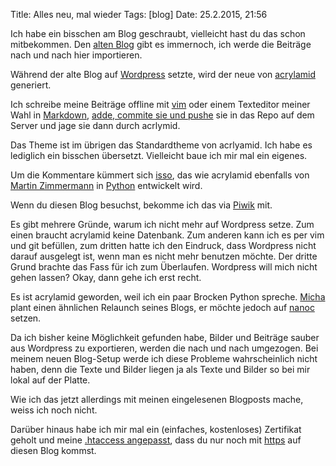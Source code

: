 Title: Alles neu, mal wieder
Tags: [blog]
Date: 25.2.2015, 21:56

Ich habe ein bisschen am Blog geschraubt, vielleicht hast du das schon mitbekommen. Den [alten Blog](https://blog.bullenscheisse.de) gibt es immernoch, ich werde die Beiträge nach und nach hier importieren.

Während der alte Blog auf [Wordpress](https://wordpress.org/) setzte, wird der neue von [acrylamid](https://github.com/posativ/acrylamid) generiert.

Ich schreibe meine Beiträge offline mit [vim](http://de.wikipedia.org/wiki/Vim) oder einem Texteditor meiner Wahl in [Markdown](http://daringfireball.net/projects/markdown/), [adde, commite sie und pushe](http://de.wikipedia.org/wiki/Git) sie in das Repo auf dem Server und jage sie dann durch acrlymid.

Das Theme ist im übrigen das Standardtheme von acrlyamid. Ich habe es lediglich ein bisschen übersetzt. Vielleicht baue ich mir mal ein eigenes.

Um die Kommentare kümmert sich [isso](https://github.com/posativ/isso), das wie acrylamid ebenfalls von [Martin Zimmermann](https://github.com/posativ) in [Python](https://www.python.org/) entwickelt wird.

Wenn du diesen Blog besuchst, bekomme ich das via [Piwik](https://bullenscheisse.de/2015/piwik/) mit. 

Es gibt mehrere Gründe, warum ich nicht mehr auf Wordpress setze. Zum einen braucht acrylamid keine Datenbank. Zum anderen kann ich es per vim und git befüllen, zum dritten hatte ich den Eindruck, dass Wordpress nicht darauf ausgelegt ist, wenn man es nicht mehr benutzen möchte. Der dritte Grund brachte das Fass für ich zum Überlaufen. Wordpress will mich nicht gehen lassen? Okay, dann gehe ich erst recht.

Es ist acrylamid geworden, weil ich ein paar Brocken Python spreche. [Micha](http://plasisent.org/) plant einen ähnlichen Relaunch seines Blogs, er möchte jedoch auf [nanoc](http://nanoc.ws/) setzen.

Da ich bisher keine Möglichkeit gefunden habe, Bilder und Beiträge sauber aus Wordpress zu exportieren, werden die nach und nach umgezogen. Bei meinem neuen Blog-Setup werde ich diese Probleme wahrscheinlich nicht haben, denn die Texte und Bilder liegen ja als Texte und Bilder so bei mir lokal auf der Platte.

Wie ich das jetzt allerdings mit meinen eingelesenen Blogposts mache, weiss ich noch nicht.

Darüber hinaus habe ich mir mal ein (einfaches, kostenloses) Zertifikat geholt und meine [.htaccess angepasst](https://wiki.uberspace.de/webserver:htaccess#https_erzwingen), dass du nur noch mit [https](http://de.wikipedia.org/wiki/Hypertext_Transfer_Protocol_Secure) auf diesen Blog kommst.
